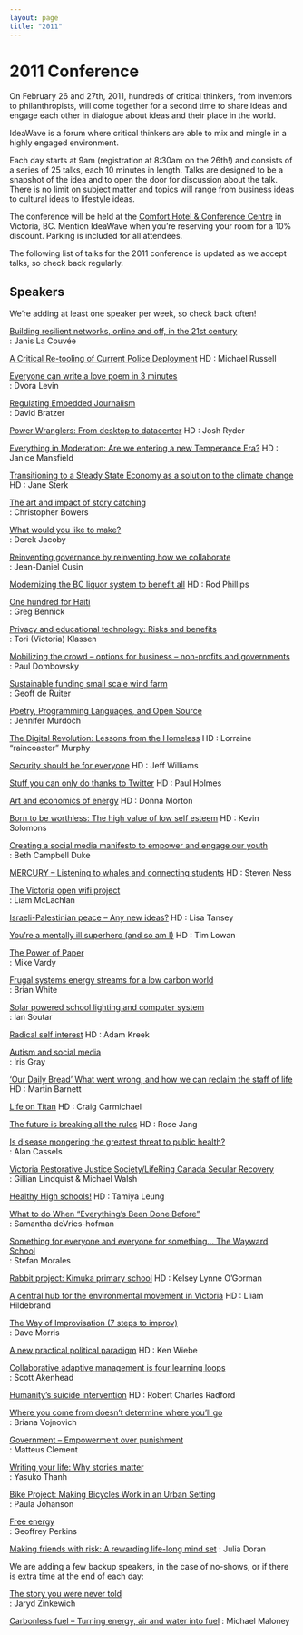 ```yaml
---
layout: page
title: "2011"
---
```


# 2011 Conference

On February 26 and 27th, 2011, hundreds of critical thinkers, from inventors to philanthropists, will come together for a second time to share ideas and engage each other in dialogue about ideas and their place in the world.

IdeaWave is a forum where critical thinkers are able to mix and mingle in a highly engaged environment.

Each day starts at 9am (registration at 8:30am on the 26th!) and consists of a series of 25 talks, each 10 minutes in length. Talks are designed to be a snapshot of the idea and to open the door for discussion about the talk. There is no limit on subject matter and topics will range from business ideas to cultural ideas to lifestyle ideas.

The conference will be held at the [Comfort Hotel & Conference Centre](http://www.choicehotels.ca/en/victoria-hotel-comfort-british_columbia-cn904-en?tab=0&cid=20570) in Victoria, BC. Mention IdeaWave when you’re reserving your room for a 10% discount. Parking is included for all attendees.

The following list of talks for the 2011 conference is updated as we accept talks, so check back regularly.

## Speakers

We’re adding at least one speaker per week, so check back often!

[Building resilient networks, online and off, in the 21st century](https://www.ideawave.ca/2011-conference/building-resilient-networks-online-and-off-in-the-21st-century/)  
: Janis La Couvée

[A Critical Re-tooling of Current Police Deployment](https://www.ideawave.ca/2011-conference/a-critical-re-tooling-of-current-police-deployment/) HD 
: Michael Russell

[Everyone can write a love poem in 3 minutes](https://www.ideawave.ca/2011-conference/everyone-can-write-a-love-poem-in-3-minutes/)  
: Dvora Levin

[Regulating Embedded Journalism](https://www.ideawave.ca/2011-conference/regulating-embedded-journalism/)  
: David Bratzer

[Power Wranglers: From desktop to datacenter](https://www.ideawave.ca/2011-conference/power-wranglers-from-desktop-to-datacenter/) HD 
: Josh Ryder

[Everything in Moderation: Are we entering a new Temperance Era?](https://www.ideawave.ca/2011-conference/everything-in-moderation-are-we-entering-a-new-temperance-era/) HD 
: Janice Mansfield

[Transitioning to a Steady State Economy as a solution to the climate change](https://www.ideawave.ca/2011-conference/transitioning-to-a-steady-state-economy-as-a-solution-to-the-climate-change/) HD 
: Jane Sterk

[The art and impact of story catching](https://www.ideawave.ca/2011-conference/the-art-and-impact-of-storycatching/)  
: Christopher Bowers

[What would you like to make?](https://www.ideawave.ca/2011-conference/what-would-you-like-to-make/)  
: Derek Jacoby

[Reinventing governance by reinventing how we collaborate](https://www.ideawave.ca/2011-conference/reinventing-governance-by-reinventing-how-we-collaborate/)  
: Jean-Daniel Cusin

[Modernizing the BC liquor system to benefit all](https://www.ideawave.ca/2011-conference/modernizing-the-bc-liquor-system-to-benefit-all/) HD 
: Rod Phillips

[One hundred for Haiti](https://www.ideawave.ca/2011-conference/one-hundred-for-haiti/)  
: Greg Bennick

[Privacy and educational technology: Risks and benefits](https://www.ideawave.ca/2011-conference/privacy-and-educational-technology-risks-and-benefits/)  
: Tori (Victoria) Klassen

[Mobilizing the crowd – options for business – non-profits and governments](https://www.ideawave.ca/2011-conference/mobilizing-the-crowd-options-for-business-non-profits-and-governments/)  
: Paul Dombowsky

[Sustainable funding small scale wind farm](https://www.ideawave.ca/2011-conference/sustainable-funding-small-scale-wind-farm/)  
 : Geoff de Ruiter

[Poetry, Programming Languages, and Open Source](https://www.ideawave.ca/2011-conference/poetry-programming-languages-and-open-source/)  
: Jennifer Murdoch

[The Digital Revolution: Lessons from the Homeless](https://www.ideawave.ca/2011-conference/the-digital-revolution-lessons-from-the-homeless/) HD 
: Lorraine “raincoaster” Murphy

[Security should be for everyone](https://www.ideawave.ca/2011-conference/security-should-be-for-everyone/) HD 
: Jeff Williams

[Stuff you can only do thanks to Twitter](https://www.ideawave.ca/2011-conference/stuff-you-can-only-do-thanks-to-twitter/) HD 
: Paul Holmes

[Art and economics of energy](https://www.ideawave.ca/2011-conference/art-and-economics-of-energy/) HD 
: Donna Morton

[Born to be worthless: The high value of low self esteem](https://www.ideawave.ca/2011-conference/born-to-be-worthlessthe-high-value-of-low-self-esteem/) HD 
: Kevin Solomons

[Creating a social media manifesto to empower and engage our youth](https://www.ideawave.ca/2011-conference/creating-a-social-media-manifesto-to-empower-and-engage-our-youth/)  
: Beth Campbell Duke

[MERCURY – Listening to whales and connecting students](https://www.ideawave.ca/2011-conference/mercury-listening-to-whales-and-connecting-students/) HD 
: Steven Ness

[The Victoria open wifi project](https://www.ideawave.ca/2011-conference/the-victoria-open-wifi-project/)  
: Liam McLachlan

[Israeli-Palestinian peace – Any new ideas?](https://www.ideawave.ca/2011-conference/israeli-palestinian-peace/) HD 
: Lisa Tansey

[You’re a mentally ill superhero (and so am I)](https://www.ideawave.ca/2011-conference/youre-a-mentally-ill-superhero-and-so-am-i/) HD
: Tim Lowan

[The Power of Paper](https://www.ideawave.ca/2011-conference/the-power-of-paper/)  
: Mike Vardy

[Frugal systems energy streams for a low carbon world](https://www.ideawave.ca/2011-conference/frugal-systems-energy-streams-for-a-low-carbon-world/)  
: Brian White

[Solar powered school lighting and computer system](https://www.ideawave.ca/2011-conference/solar-powered-school-lighting-and-computer-system/)  
: Ian Soutar

[Radical self interest](https://www.ideawave.ca/2011-conference/radical-self-interest/) HD 
: Adam Kreek

[Autism and social media](https://www.ideawave.ca/2011-conference/autism-and-social-media/)  
: Iris Gray

[‘Our Daily Bread’ What went wrong, and how we can reclaim the staff of life](https://www.ideawave.ca/2011-conference/our-daily-bread-what-went-wrong-and-how-we-can-reclaim-the-staff-of-life/) HD 
: Martin Barnett

[Life on Titan](https://www.ideawave.ca/2011-conference/life-on-titan/) HD 
: Craig Carmichael

[The future is breaking all the rules](https://www.ideawave.ca/2011-conference/the-future-is-breaking-all-the-rules/) HD 
: Rose Jang

[Is disease mongering the greatest threat to public health?](https://www.ideawave.ca/2011-conference/is-disease-mongering-the-greatest-threat-to-public-health/)  
: Alan Cassels

[Victoria Restorative Justice Society/LifeRing Canada Secular Recovery](https://www.ideawave.ca/2011-conference/victoria-restorative-justice-societylifering-canada-secular-recovery/)  
: Gillian Lindquist & Michael Walsh

[Healthy High schools!](https://www.ideawave.ca/2011-conference/healthy-high-schools/) HD 
: Tamiya Leung

[What to do When “Everything’s Been Done Before”](https://www.ideawave.ca/2011-conference/what-to-do-when-everythings-been-done-before/)  
: Samantha deVries-hofman

[Something for everyone and everyone for something… The Wayward School](https://www.ideawave.ca/2011-conference/something-for-everyone-and-everyone-for-something-the-wayward-school/)  
: Stefan Morales

[Rabbit project: Kimuka primary school](https://www.ideawave.ca/2011-conference/rabbit-project-kimuka-primary-school/) HD 
: Kelsey Lynne O’Gorman

[A central hub for the environmental movement in Victoria](https://www.ideawave.ca/2011-conference/a-central-hub-for-the-environmental-movement-in-victoria/) HD 
: Lliam Hildebrand

[The Way of Improvisation (7 steps to improv)](https://www.ideawave.ca/2011-conference/the-way-of-improvisation-7-steps-to-improv/)  
: Dave Morris

[A new practical political paradigm](https://www.ideawave.ca/2011-conference/a-new-practical-political-paradigm/) HD 
: Ken Wiebe

[Collaborative adaptive management is four learning loops](https://www.ideawave.ca/2011-conference/collaborative-adaptive-management-is-four-learning-loops/)  
: Scott Akenhead

[Humanity’s suicide intervention](https://www.ideawave.ca/2011-conference/humanitys-suicide-intervention/) HD 
: Robert Charles Radford

[Where you come from doesn’t determine where you’ll go](https://www.ideawave.ca/2011-conference/where-you-come-from-doesnt-determine-where-youll-go/)  
: Briana Vojnovich

[Government – Empowerment over punishment](https://www.ideawave.ca/2011-conference/government-empowerment-over-punishment/)  
: Matteus Clement

[Writing your life: Why stories matter](https://www.ideawave.ca/2011-conference/writing-your-life-why-stories-matter/)  
: Yasuko Thanh

[Bike Project: Making Bicycles Work in an Urban Setting](https://www.ideawave.ca/2011-conference/bike-project-making-bicycles-work-in-an-urban-setting/)  
: Paula Johanson

[Free energy](https://www.ideawave.ca/2011-conference/free-energy/)  
: Geoffrey Perkins

[Making friends with risk: A rewarding life-long mind set](https://www.ideawave.ca/2011-conference/making-friends-with-risk-a-rewarding-life-long-mind-set/)
: Julia Doran


We are adding a few backup speakers, in the case of no-shows, or if there is extra time at the end of each day:

[The story you were never told](https://www.ideawave.ca/2011-conference/the-story-you-were-never-told/)  
: Jaryd Zinkewich

[Carbonless fuel – Turning energy, air and water into fuel](https://www.ideawave.ca/2011-conference/carbonless-fuel-turning-energy-air-and-water-into-fuel/)
: Michael Maloney
